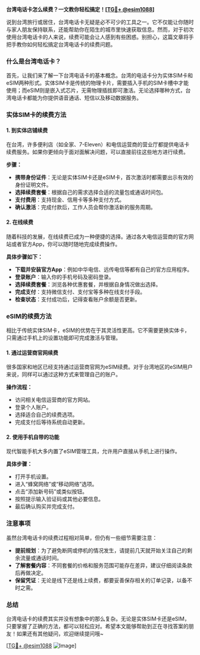 **台湾电话卡怎么续费？一文教你轻松搞定！[[TG💪+ @esim1088](https://t.me/s/esim1088)]**

说到台湾旅行或居住，台湾电话卡无疑是必不可少的工具之一。它不仅能让你随时与家人朋友保持联系，还能帮助你在陌生的城市里快速获取信息。然而，对于初次使用台湾电话卡的人来说，续费可能会让人感到有些困惑。别担心，这篇文章将手把手教你如何轻松搞定台湾电话卡的续费问题。

### 什么是台湾电话卡？

首先，让我们来了解一下台湾电话卡的基本概念。台湾的电话卡分为实体SIM卡和eSIM两种形式。实体SIM卡是传统的物理卡片，需要插入手机的SIM卡槽中才能使用；而eSIM则是嵌入式芯片，无需物理插拔即可激活。无论选择哪种方式，台湾电话卡都能为你提供语音通话、短信以及移动数据服务。

### 实体SIM卡的续费方法

#### 1. 到实体店铺续费
在台湾，许多便利店（如全家、7-Eleven）和电信运营商的营业厅都提供电话卡续费服务。如果你更倾向于面对面解决问题，可以直接前往这些地方进行续费。

**步骤：**
- **携带身份证件**：无论是实体SIM卡还是eSIM卡，首次激活时都需要出示有效的身份证明文件。
- **选择续费套餐**：根据自己的需求选择合适的流量包或通话时间包。
- **支付费用**：支持现金、信用卡等多种支付方式。
- **确认激活**：完成付款后，工作人员会帮你激活新的服务周期。

#### 2. 在线续费
随着科技的发展，在线续费已成为一种便捷的选择。通过各大电信运营商的官方网站或者官方App，你可以随时随地完成续费操作。

**具体步骤如下：**
- **下载并安装官方App**：例如中华电信、远传电信等都有自己的官方应用程序。
- **登录账户**：输入你的手机号码及密码登录。
- **选择续费套餐**：浏览各种优惠套餐，并根据自身情况做出选择。
- **完成支付**：支持微信支付、支付宝等多种在线支付手段。
- **检查状态**：支付成功后，记得查看账户余额是否更新。

### eSIM的续费方法

相比于传统实体SIM卡，eSIM的优势在于其灵活性更高。它不需要更换实体卡，只需通过手机上的设置功能即可完成激活与管理。

#### 1. 通过运营商官网续费
很多国家和地区已经支持通过运营商官网为eSIM续费。对于台湾地区的eSIM用户来说，同样可以通过这种方式来管理自己的账户。

**操作流程：**
- 访问相关电信运营商的官方网站。
- 登录个人账户。
- 选择适合自己的续费选项。
- 完成支付后等待系统自动更新。

#### 2. 使用手机自带的功能
现代智能手机大多内置了eSIM管理工具，允许用户直接从手机上进行操作。

**具体步骤：**
- 打开手机设置。
- 进入“蜂窝网络”或“移动网络”选项。
- 点击“添加新号码”或类似按钮。
- 按照提示输入验证码或其他必要信息。
- 最后确认购买并完成支付。

### 注意事项

虽然台湾电话卡的续费过程相对简单，但仍有一些细节需要注意：

- **提前规划**：为了避免断网或停机的情况发生，请提前几天就开始关注自己的剩余流量或通话时间。
- **了解套餐内容**：不同套餐的价格和服务范围可能存在差异，建议仔细阅读条款后再做决定。
- **保留凭证**：无论是线下还是线上续费，都要妥善保存相关的订单记录，以备不时之需。

### 总结

台湾电话卡的续费其实并没有想象中的那么复杂。无论是实体SIM卡还是eSIM，只要掌握了正确的方法，都可以轻松应对。希望本文能够帮助到正在寻找答案的朋友！如果还有其他疑问，欢迎继续提问哦~

[[TG💪+ @esim1088](https://t.me/s/esim1088) ![Image](https://i.postimg.cc/4NQfJmqS/Snipaste-2025-05-13-00-14-12.png)]